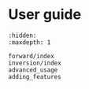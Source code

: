 # User guide

```{toctree}
:hidden:
:maxdepth: 1

forward/index
inversion/index
advanced_usage
adding_features
```